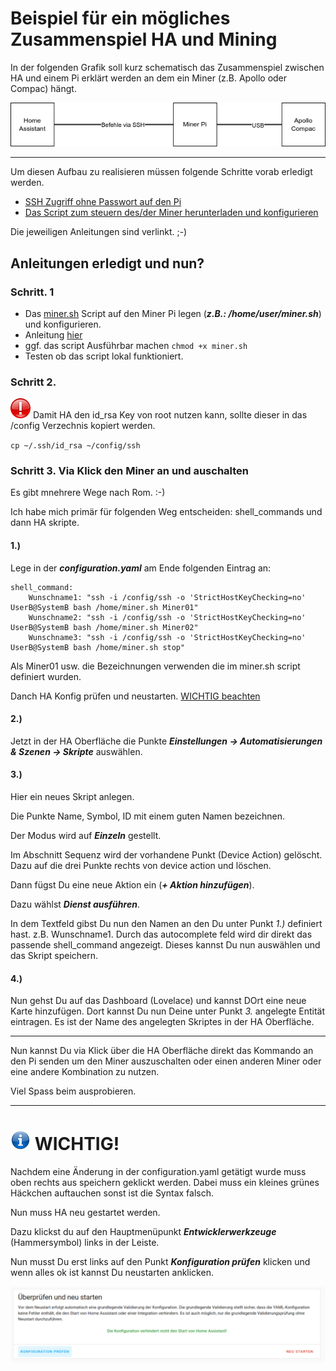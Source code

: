 # Beispiel für ein mögliches Zusammenspiel HA und Mining

In der folgenden Grafik soll kurz schematisch das Zusammenspiel zwischen HA und einem Pi erklärt werden an dem ein Miner (z.B. Apollo oder Compac) hängt.

<img src="Images/ueberblick.png">

---
 Um diesen Aufbau zu realisieren müssen folgende Schritte vorab erledigt werden.
 * [SSH Zugriff ohne Passwort auf den Pi ](https://github.com/buerzel/HomeAssistant_Miner/blob/main/ssh_connect.md)
 * [Das Script zum steuern des/der Miner herunterladen und konfigurieren](https://github.com/buerzel/HomeAssistant_Miner/blob/main/scriptApolloCgminer.md)

Die jeweiligen Anleitungen sind verlinkt. ;-)

## Anleitungen erledigt und nun?

### Schritt. 1
- Das [miner.sh](https://github.com/buerzel/HomeAssistant_Miner/blob/main/miner.sh) Script auf den Miner Pi legen (***z.B.: /home/user/miner.sh***) und konfigurieren.
- Anleitung [hier](https://github.com/buerzel/HomeAssistant_Miner/blob/main/scriptApolloCgminer.md)
- ggf. das script Ausführbar machen `chmod +x miner.sh`
- Testen ob das script lokal funktioniert.

### Schritt 2.
<img src="Images/important.png" width="32px"> Damit HA den id_rsa Key von root nutzen kann, sollte dieser in das /config Verzechnis kopiert werden.

`cp ~/.ssh/id_rsa ~/config/ssh`


### Schritt 3. Via Klick den Miner an und auschalten
Es gibt mnehrere Wege nach Rom. :-)

Ich habe mich primär für folgenden Weg entscheiden: shell_commands und dann HA skripte.

#### 1.)
Lege in der ***configuration.yaml*** am Ende folgenden Eintrag an:
```
shell_command:
    Wunschname1: "ssh -i /config/ssh -o 'StrictHostKeyChecking=no' UserB@SystemB bash /home/miner.sh Miner01"
    Wunschname2: "ssh -i /config/ssh -o 'StrictHostKeyChecking=no' UserB@SystemB bash /home/miner.sh Miner02"
    Wunschname3: "ssh -i /config/ssh -o 'StrictHostKeyChecking=no' UserB@SystemB bash /home/miner.sh stop"
```
Als Miner01 usw. die Bezeichnungen verwenden die im miner.sh script definiert wurden.

Danch HA Konfig prüfen und neustarten. [WICHTIG beachten](https://github.com/buerzel/HomeAssistant_Miner/blob/main/example.md#-wichtig)

#### 2.)

Jetzt in der HA Oberfläche die Punkte ***Einstellungen -> Automatisierungen & Szenen -> Skripte*** auswählen.

#### 3.)
Hier ein neues Skript anlegen.

Die Punkte Name, Symbol, ID mit einem guten Namen bezeichnen.

Der Modus wird auf ***Einzeln*** gestellt.

Im Abschnitt Sequenz wird der vorhandene Punkt (Device Action) gelöscht. Dazu auf die drei Punkte rechts von device action und löschen.

Dann fügst Du eine neue Aktion ein (***+ Aktion hinzufügen***).

Dazu wählst ***Dienst ausführen***.

In dem Textfeld gibst Du nun den Namen an den Du unter Punkt *1.)* definiert hast. z.B. Wunschname1. Durch das autocomplete feld wird dir direkt das passende shell_command angezeigt. Dieses kannst Du nun auswählen und das Skript speichern.

#### 4.)

Nun gehst Du auf das Dashboard (Lovelace) und kannst DOrt eine neue Karte hinzufügen. Dort kannst Du nun Deine unter Punkt *3.* angelegte Entität eintragen. Es ist der Name des angelegten Skriptes in der HA Oberfläche.


---

Nun kannst Du via Klick über die HA Oberfläche direkt das Kommando an den Pi senden um den Miner auszuschalten oder einen anderen Miner oder eine andere Kombination zu nutzen.

Viel Spass beim ausprobieren.


--- 

# <img src="/Images/info.png" width="32"> WICHTIG! 

Nachdem eine Änderung in der configuration.yaml getätigt wurde muss oben rechts aus speichern geklickt werden. Dabei muss ein kleines grünes Häckchen auftauchen sonst ist die Syntax falsch.

Nun muss HA neu gestartet werden.

Dazu klickst du auf den Hauptmenüpunkt ***Entwicklerwerkzeuge*** (Hammersymbol) links in der Leiste.

Nun musst Du erst links auf den Punkt ***Konfiguration prüfen*** klicken und wenn alles ok ist kannst Du neustarten anklicken.

<img src="/Images/neustart.png">




